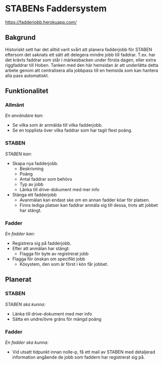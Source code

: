# STABENs Faddersystem

https://fadderjobb.herokuapp.com/

## Bakgrund

Historiskt sett har det alltid varit svårt att planera fadderjobb för STABEN
eftersom det saknats ett sätt att delegera mindre jobb till faddrar. T.ex. har
det krävts faddrar som står i märkesbacken under första dagen, eller extra 
riggfaddrar till Hoben. Tanken med den här hemsidan är att underlätta detta arbete
genom att centralisera alla jobbpass till en hemsida som kan hantera alla pass
automatiskt.

## Funktionalitet

### Allmänt

_En användare kan:_

- Se vilka som är anmälda till vilka fadderjobb.
- Se en topplista över vilka faddrar som har tagit flest poäng.

### STABEN

_STABEN kan:_

- Skapa nya fadderjobb.
    - Beskrivning
    - Poäng
    - Antal faddrar som behövs
    - Typ av jobb
    - Länka till drive-dokument med mer info
- Stänga ett fadderjobb
    - Avanmälan kan endast ske om en annan fadder köar för platsen.
    - Finns lediga platser kan faddrar anmäla sig till dessa, trots att jobbet har stängt.

### Fadder

_En fadder kan:_

- Registrera sig på fadderjobb.
- Efter att anmälan har stängt:
    - Flagga för byte av registrerat jobb
- Flagga för önskan om specifikt jobb
    - Kösystem, den som är först i kön får jobbet.

## Planerat

### STABEN

_STABEN ska kunna:_

- Länka till drive-dokument med mer info
- Sätta en undre/övre gräns för mängd poäng

### Fadder

_En fadder ska kunna:_

- Vid utsatt tidpunkt innan nolle-p, få ett mail av STABEN med detaljerad
information angående de jobb som faddern har registrerat sig på.
